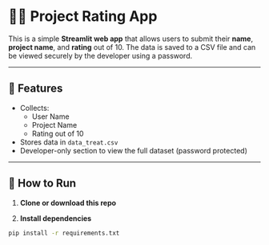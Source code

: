 # 👨‍💻 Project Rating App

This is a simple **Streamlit web app** that allows users to submit their **name**, **project name**, and **rating** out of 10. The data is saved to a CSV file and can be viewed securely by the developer using a password.

---

## 🔧 Features

- Collects:
  - User Name
  - Project Name
  - Rating out of 10
- Stores data in `data_treat.csv`
- Developer-only section to view the full dataset (password protected)

---

## 🚀 How to Run

1. **Clone or download this repo**

2. **Install dependencies**  
```bash
pip install -r requirements.txt
